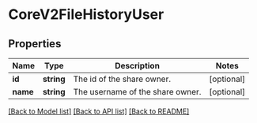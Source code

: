 # CoreV2FileHistoryUser

## Properties
Name | Type | Description | Notes
------------ | ------------- | ------------- | -------------
**id** | **string** | The id of the share owner. | [optional] 
**name** | **string** | The username of the share owner. | [optional] 

[[Back to Model list]](../README.md#documentation-for-models) [[Back to API list]](../README.md#documentation-for-api-endpoints) [[Back to README]](../README.md)


